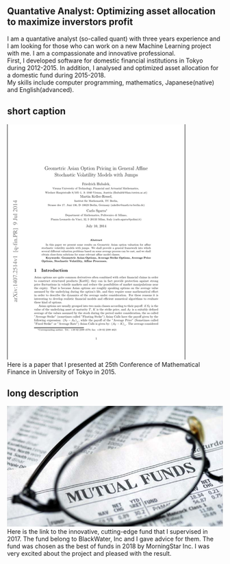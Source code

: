 <link rel="stylesheet" href="{{site.github.url}}/css/style.css" charset="utf-8">

## Quantative Analyst: Optimizing asset allocation to maximize  inverstors profit

I am a quantative analyst (so-called quant) with three years experience and I am looking for those who can work on a new Machine Learning project with me. I am a compassionate and innovative professional.  
First, I developed software for domestic financial institutions in Tokyo during 2012-2015. In addition, I analysed and optimized asset allocation for a domestic fund during 2015-2018.  
My skills include computer programming, mathematics, Japanese(native) and English(advanced).


## short caption
<div class="paper">
<div class="paper_picture">
<img src= "https://github.com/baconepiX/about/blob/master/Screenshot%20from%202018-05-21%2013-36-25.png?raw=true" title="paper" alt="paper" style="object-fit: contain"/>
</div>
<div class="paper_caption">
Here is a paper that I presented at 25th Conference of Mathematical Finance in University of Tokyo in 2015.
</div>
</div>

## long description
<div class="fund">
<div class="fund_picture">
<img src="https://github.com/baconepiX/about/blob/master/mutual-fund-l.jpg?raw=true" title="Mutual Fund" style="object-fit: contain"/>
</div>
<div class="fund_description">
Here is the link to the innovative, cutting-edge fund that I supervised in 2017. The fund belong to BlackWater, Inc and I gave advice for them.  The fund was chosen as the best of funds in 2018 by MorningStar Inc. I was very excited about the project and pleased with the result.
</div>
</div>